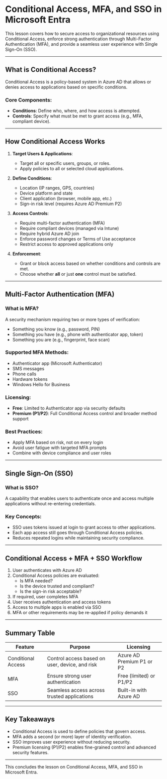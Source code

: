 # Conditional Access, MFA, and SSO in Microsoft Entra

This lesson covers how to secure access to organizational resources using Conditional Access, enforce strong authentication through Multi-Factor Authentication (MFA), and provide a seamless user experience with Single Sign-On (SSO).

---

## What is Conditional Access?

Conditional Access is a policy-based system in Azure AD that allows or denies access to applications based on specific conditions.

### Core Components:
- **Conditions**: Define who, where, and how access is attempted.
- **Controls**: Specify what must be met to grant access (e.g., MFA, compliant device).

---

## How Conditional Access Works

1. **Target Users & Applications**:
   - Target all or specific users, groups, or roles.
   - Apply policies to all or selected cloud applications.

2. **Define Conditions**:
   - Location (IP ranges, GPS, countries)
   - Device platform and state
   - Client application (browser, mobile app, etc.)
   - Sign-in risk level (requires Azure AD Premium P2)

3. **Access Controls**:
   - Require multi-factor authentication (MFA)
   - Require compliant devices (managed via Intune)
   - Require hybrid Azure AD join
   - Enforce password changes or Terms of Use acceptance
   - Restrict access to approved applications only

4. **Enforcement**:
   - Grant or block access based on whether conditions and controls are met.
   - Choose whether **all** or just **one** control must be satisfied.

---

## Multi-Factor Authentication (MFA)

### What is MFA?
A security mechanism requiring two or more types of verification:
- Something you know (e.g., password, PIN)
- Something you have (e.g., phone with authenticator app, token)
- Something you are (e.g., fingerprint, face scan)

### Supported MFA Methods:
- Authenticator app (Microsoft Authenticator)
- SMS messages
- Phone calls
- Hardware tokens
- Windows Hello for Business

### Licensing:
- **Free**: Limited to Authenticator app via security defaults
- **Premium (P1/P2)**: Full Conditional Access control and broader method support

### Best Practices:
- Apply MFA based on risk, not on every login
- Avoid user fatigue with targeted MFA prompts
- Combine with device compliance and user roles

---

## Single Sign-On (SSO)

### What is SSO?
A capability that enables users to authenticate once and access multiple applications without re-entering credentials.

### Key Concepts:
- SSO uses tokens issued at login to grant access to other applications.
- Each app access still goes through Conditional Access policies.
- Reduces repeated logins while maintaining security compliance.

---

## Conditional Access + MFA + SSO Workflow

1. User authenticates with Azure AD
2. Conditional Access policies are evaluated:
   - Is MFA needed?
   - Is the device trusted and compliant?
   - Is the sign-in risk acceptable?
3. If required, user completes MFA
4. User receives authentication and access tokens
5. Access to multiple apps is enabled via SSO
6. MFA or other requirements may be re-applied if policy demands it

---

## Summary Table

| Feature              | Purpose                                         | Licensing                   |
|----------------------|-------------------------------------------------|-----------------------------|
| Conditional Access   | Control access based on user, device, and risk  | Azure AD Premium P1 or P2   |
| MFA                  | Ensure strong user authentication               | Free (limited) or P1/P2     |
| SSO                  | Seamless access across trusted applications     | Built-in with Azure AD      |

---

## Key Takeaways

- Conditional Access is used to define policies that govern access.
- MFA adds a second (or more) layer of identity verification.
- SSO improves user experience without reducing security.
- Premium licensing (P1/P2) enables fine-grained control and advanced security features.

---

This concludes the lesson on Conditional Access, MFA, and SSO in Microsoft Entra.
